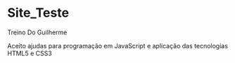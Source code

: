 # Site_Teste
Treino Do Guilherme

Aceito ajudas para programação em JavaScript e aplicação das tecnologias HTML5 e CSS3
